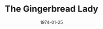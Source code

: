---
title: The Gingerbread Lady
date: 1974-01-25
closing_date: 1974-02-09
layout: productions
playbill:
Theatre: Theatre Jacksonville
Venue: Little Theatre
cast:
- Jimmy Perry: Marshall Grauer
- Manuel: Tom Rush
- Toby Landau: Betty Mastroianni
- Evy Meara: Mardie Kelly
- Polly Meara: Andrea Unger
- Lou Tanner: Ernie Mastroianni
crew:
- Director: Robert Knowles
- Scene Design: Hal Henderson
- Stage Manager: David West
- Lighting Design: Kelly Hart
- Light/Sound Technician: Doug Thomas
- Set Construction:
  - Kelly Hart
  - Steve Valliere
  - Mary Ellen Wofford
- Properties:
  - Mary Ellen Wofford
  - Terra Allen
  - Nellie Coyle
  - Laurie Kaden
  - Katie Raven
- Costumes: Gert Berman
- Publicity: Diane Somerville
- Show Sign: Patrick Brodus
- Box Office:
  - Ann Dubow
  - Gert Berman
  - Pat Somers
---